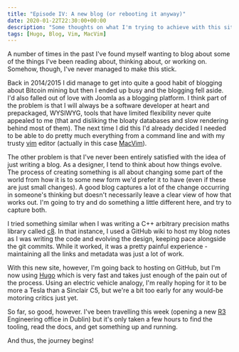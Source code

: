 ```yaml
---
title: "Episode IV: A new blog (or rebooting it anyway)"
date: 2020-01-22T22:30:00+00:00
description: "Some thoughts on what I'm trying to achieve with this site/blog."
tags: [Hugo, Blog, Vim, MacVim]
---
```

A number of times in the past I've found myself wanting to blog about some of the things I've been reading about, thinking
about, or working on.  Somehow, though, I've never managed to make this stick.

Back in 2014/2015 I did manage to get into quite a good habit of blogging about Bitcoin mining but then I ended up busy
and the blogging fell aside.  I'd also falled out of love with Joomla as a blogging platform.  I think part of the problem
is that I will always be a software developer at heart and prepackaged, WYSIWYG, tools that have limited flexibility never
quite appealed to me (that and disliking the bloaty databases and slow rendering behind most of them).  The next time I
did this I'd already decided I needed to be able to do pretty much everything from a command line and with my trusty
[vim](http://www.vim.org) editor (actually in this case [MacVim](http://macvim.org)).

The other problem is that I've never been entirely satisfied with the idea of just writing a blog.  As a designer, I tend to
think about how things evolve.  The process of creating something is all about changing some part of the world from how it
is to some new form we'd prefer it to have (even if these are just small changes).  A good blog captures a lot of the
change occurring in someone's thinking but doesn't necessarily leave a clear view of how that works out.  I'm going to try
and do something a little different here, and try to capture both.

I tried something similar when I was writing a C++ arbitrary precision maths library called
[c8](http://github.com/hashingitcom/c8/wiki).  In that instance, I used a GitHub wiki to host my blog notes
as I was writing the code and evolving the design, keeping pace alongside the git commits.  While it worked, it was a
pretty painful experience - maintaining all the links and metadata was just a lot of work.

With this new site, however, I'm going back to hosting on GitHub, but I'm now using [Hugo](http://gohugo.io) which is very
fast and takes just enough of the pain out of the process.  Using an electric vehicle analogy, I'm really hoping
for it to be more a Tesla than a Sinclair C5, but we're a bit too early for any would-be motoring critics just yet.

So far, so good, however.  I've been travelling this week (opening a new [R3](http://r3.com) Engineering office in Dublin)
but it's only taken a few hours to find the tooling, read the docs, and get something up and running.

And thus, the journey begins!
